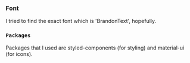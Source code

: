 ### Font

I tried to find the exact font which is 'BrandonText', hopefully.

### `Packages`

Packages that I used are styled-components (for styling) and material-ui (for icons).
